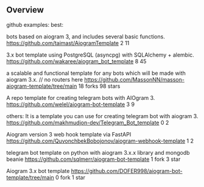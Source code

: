 ## Overview
github examples:
best:

bots based on aiogram 3, and includes several basic functions.
https://github.com/taimast/AiogramTemplate  2 11

3.x bot template using PostgreSQL (asyncpg) with SQLAlchemy + alembic.
https://github.com/wakaree/aiogram_bot_template  8 45

a scalable and functional template for any bots which will be made with aiogram 3.x. // no routers here
https://github.com/MassonNN/masson-aiogram-template/tree/main 18 forks 98 stars

A repo template for creating telegram bots with AIOgram 3.
https://github.com/welel/aiogram-bot-template 3 9

others:
It is a template you can use for creating telegram bot with aiogram 3.
https://github.com/makhmudjon-dev/Telegram_Bot_template  0  2 

Aiogram version 3 web hook template via FastAPI
https://github.com/QuvonchbekBobojonov/aiogram-webhook-template  1  2 

telegram bot template on python with aiogram 3.x.x library and mongodb beanie
https://github.com/sqlmerr/aiogram-bot-template 1 fork 3 star


Aiogram 3.x bot template
https://github.com/DOFER998/aiogram-bot-template/tree/main 0 fork 1 star